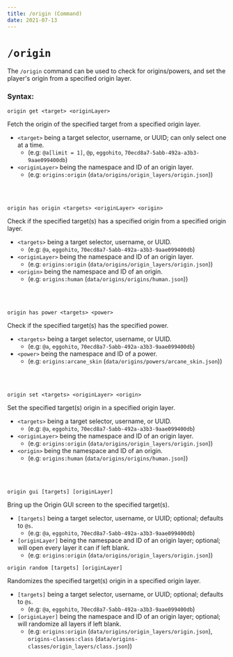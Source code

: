 ```yaml
---
title: /origin (Command)
date: 2021-07-13
---
```


# `/origin`

The `/origin` command can be used to check for origins/powers, and set the player's origin from a specified origin layer.

### Syntax:

```mcfunction
origin get <target> <originLayer>
```
Fetch the origin of the specified target from a specified origin layer.
<br>

* `<target>` being a target selector, username, or UUID; can only select one at a time.
    * (e.g: `@a[limit = 1]`, `@p`, `eggohito`, `70ecd8a7-5abb-492a-a3b3-9aae099400db`)
* `<originLayer>` being the namespace and ID of an origin layer.
    * (e.g: `origins:origin` (`data/origins/origin_layers/origin.json`))
<br>
<br>

```mcfunction
origin has origin <targets> <originLayer> <origin>
```
Check if the specified target(s) has a specified origin from a specified origin layer.
<br>

* `<targets>` being a target selector, username, or UUID.
    * (e.g: `@a`, `eggohito`, `70ecd8a7-5abb-492a-a3b3-9aae099400db`)
* `<originLayer>` being the namespace and ID of an origin layer.
    * (e.g: `origins:origin` (`data/origins/origin_layers/origin.json`))
* `<origin>` being the namespace and ID of an origin.
    * (e.g: `origins:human` (`data/origins/origins/human.json`))
<br>
<br>

```mcfunction
origin has power <targets> <power>
```
Check if the specified target(s) has the specified power.
<br>

* `<targets>` being a target selector, username, or UUID.
    * (e.g: `@a`, `eggohito`, `70ecd8a7-5abb-492a-a3b3-9aae099400db`)
* `<power>` being the namespace and ID of a power.
    * (e.g: `origins:arcane_skin` (`data/origins/powers/arcane_skin.json`))
<br>
<br>

```mcfunction
origin set <targets> <originLayer> <origin>
```
Set the specified target(s) origin in a specified origin layer.
<br>

* `<targets>` being a target selector, username, or UUID.
    * (e.g: `@a`, `eggohito`, `70ecd8a7-5abb-492a-a3b3-9aae099400db`)
* `<originLayer>` being the namespace and ID of an origin layer.
    * (e.g: `origins:origin` (`data/origins/origin_layers/origin.json`))
* `<origin>` being the namespace and ID of an origin.
    * (e.g: `origins:human` (`data/origins/origins/human.json`))
<br>
<br>

```mcfunction
origin gui [targets] [originLayer]
```
Bring up the Origin GUI screen to the specified target(s).
<br>

* `[targets]` being a target selector, username, or UUID; optional; defaults to `@s`.
    * (e.g: `@a`, `eggohito`, `70ecd8a7-5abb-492a-a3b3-9aae099400db`)
* `[originLayer]` being the namespace and ID of an origin layer; optional; will open every layer it can if left blank.
    * (e.g: `origins:origin` (`data/origins/origin_layers/origin.json`))

```mcfunction
origin random [targets] [originLayer]
```
Randomizes the specified target(s) origin in a specified origin layer.
<br>

* `[targets]` being a target selector, username, or UUID; optional; defaults to `@s`.
    * (e.g: `@a`, `eggohito`, `70ecd8a7-5abb-492a-a3b3-9aae099400db`)
* `[originLayer]` being the namespace and ID of an origin layer; optional; will randomize all layers if left blank.
    * (e.g: `origins:origin` (`data/origins/origin_layers/origin.json`), `origins-classes:class` (`data/origins-classes/origin_layers/class.json`))
